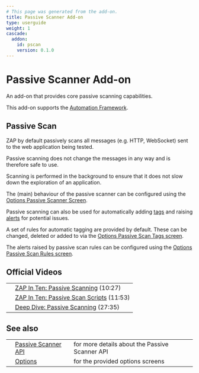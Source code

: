 ```yaml
---
# This page was generated from the add-on.
title: Passive Scanner Add-on
type: userguide
weight: 1
cascade:
  addon:
    id: pscan
    version: 0.1.0
---
```


# Passive Scanner Add-on

An add-on that provides core passive scanning capabilities.


This add-on supports the [Automation Framework](/docs/desktop/addons/passive-scanner/automation/).

## Passive Scan


ZAP by default passively scans all messages (e.g. HTTP, WebSocket) sent to the web application being tested.  

Passive scanning does not change the messages in any way and is therefore safe to use.  

Scanning is performed in the background to ensure that it does not slow down the exploration of an application.


The (main) behaviour of the passive scanner can be configured using the [Options Passive Scanner Screen](/docs/desktop/addons/passive-scanner/options/scanner/).


Passive scanning can also be used for automatically adding [tags](/docs/desktop/start/features/tags/)
and raising [alerts](/docs/desktop/start/features/alerts/) for potential issues.  

A set of rules for automatic tagging are provided by default. These can be changed, deleted or
added to via the [Options Passive Scan Tags screen](/docs/desktop/addons/passive-scanner/options/tags/).


The alerts raised by passive scan rules can be configured using the [Options Passive Scan Rules screen](/docs/desktop/addons/passive-scanner/options/rules/).

## Official Videos

|   |                                                                                                |
|---|------------------------------------------------------------------------------------------------|
|   | [ZAP In Ten: Passive Scanning](https://play.sonatype.com/watch/vDWpoYjHi7fSLYFDQPWgMF) (10:27) |
|   | [ZAP In Ten: Passive Scan Scripts](https://play.vidyard.com/HfENJ3GJB3zbD6sMscDrjD) (11:53)    |
|   | [Deep Dive: Passive Scanning](https://www.youtube.com/watch?v=Rx42kyrB0nk) (27:35)             |

## See also

|   |                                                                  |                                                |
|---|------------------------------------------------------------------|------------------------------------------------|
|   | [Passive Scanner API](/docs/desktop/addons/passive-scanner/api/) | for more details about the Passive Scanner API |
|   | [Options](/docs/desktop/addons/passive-scanner/options/)         | for the provided options screens               |
